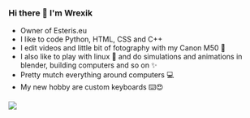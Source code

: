 ### Hi there 👋 I'm Wrexik
- Owner of Esteris.eu
- I like to code Python, HTML, CSS and C++
- I edit videos and little bit of fotography with my Canon M50 📸
- I also like to play with linux 🐧 and do simulations and animations in blender, building computers and so on ✨
- Pretty mutch everything around computers 💻
- My new hobby are custom keyboards ⌨️😍

<p>
  <img src="https://github-readme-stats.vercel.app/api/top-langs/?username=wrexik&layout=compact">
</p>
